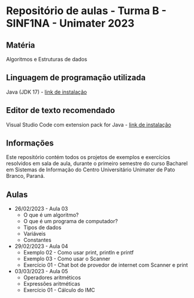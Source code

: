# Repositório de aulas - Turma B - SINF1NA - Unimater 2023

## Matéria
Algoritmos e Estruturas de dados

## Linguagem de programação utilizada
Java (JDK 17) - [link de instalação](https://dev.to/cezarmzz/instalando-o-jdk-17-no-windows-11-11ln)

## Editor de texto recomendado
Visual Studio Code com extension pack for Java - [link de instalação](https://dev.to/cezarmzz/instalando-o-jdk-17-no-windows-11-11ln)

## Informações
Este repositório contém todos os projetos de exemplos e exercícios resolvidos em sala de aula, durante o primeiro semestre do curso Bacharel em Sistemas de Informação do Centro Universitário Unimater de Pato Branco, Paraná.

## Aulas

- 26/02/2023 - Aula 03
    - O que é um algoritmo?
    - O que é um programa de computador?
    - Tipos de dados
    - Variáveis
    - Constantes
- 29/02/2023 - Aula 04
    - Exemplo 02 - Como usar print, println e printf
    - Exemplo 03 - Como usar o Scanner
    - Exercício 01 - Chat bot de provedor de internet com Scanner e print
- 03/03/2023 - Aula 05
    - Operadores aritméticos
    - Expressões aritméticas
    - Exercício 01 - Cálculo do IMC
